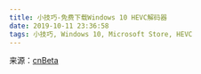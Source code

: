 ```yaml
---
title: 小技巧-免费下载Windows 10 HEVC解码器
date: 2019-10-11 23:36:58
tags: 小技巧, Windows 10, Microsoft Store, HEVC
---
```


来源：[cnBeta](https://www.cnbeta.com/articles/tech/893455.htm)
